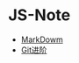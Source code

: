 # JS-Note
- [MarkDowm](https://github.com/WEB-qq-635678224/JS-Note/blob/master/MarkDown.md)
- [Git进阶](https://github.com/WEB-qq-635678224/JS-Note/blob/master/Git%E8%BF%9B%E9%98%B6.md)
